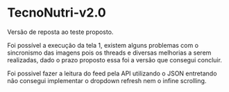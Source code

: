 # TecnoNutri-v2.0
Versão de reposta ao teste proposto.

Foi possível a execução da tela 1, existem alguns problemas com o sincronismo das imagens pois os threads e diversas melhorias a serem realizadas, dado o prazo proposto essa foi a versão que consegui concluir.

Foi possivel fazer a leitura do feed pela API utilizando o JSON entretando não consegui implementar o dropdown refresh nem o infine scrolling.

